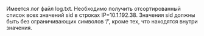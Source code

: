 Имеется лог файл log.txt.
Необходимо получить отсортированный список всех значений sid в строках IP=10.1.192.38.
Значения sid должны быть без ограничивающих символов ‘/’, кроме тех, что находятся внутри значения.
